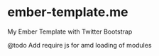ember-template.me
=================

My Ember Template with Twitter Bootstrap

@todo Add require js for amd loading of modules
